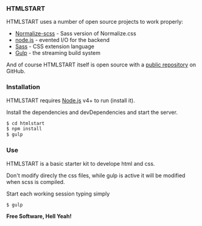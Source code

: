 
### HTMLSTART

HTMLSTART uses a number of open source projects to work properly:

* [Normalize-scss] -  Sass version of Normalize.css
* [node.js] - evented I/O for the backend
* [Sass] - CSS extension language
* [Gulp] - the streaming build system

And of course HTMLSTART itself is open source with a [public repository][htmlstart]
 on GitHub.

### Installation

HTMLSTART requires [Node.js](https://nodejs.org/) v4+ to run (install it).

Install the dependencies and devDependencies and start the server.

```sh
$ cd htmlstart
$ npm install
$ gulp
```

### Use

HTMLSTART is a basic starter kit to develope html and css.

Don't modify direcly the css files, while gulp is active it will be modified when scss is compiled.

Start each working session typing simply

```sh
$ gulp
```

**Free Software, Hell Yeah!**

[//]: #


   [htmlstart]: <https://github.com/ticquique/htmlstart>
   [Normalize-scss]: <https://github.com/JohnAlbin/normalize-scss>
   [node.js]: <http://nodejs.org>
   [Gulp]: <http://gulpjs.com>
   [Sass]: <http://sass-lang.com/>